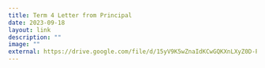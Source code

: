 ```yaml
---
title: Term 4 Letter from Principal
date: 2023-09-18
layout: link
description: ""
image: ""
external: https://drive.google.com/file/d/15yV9K5wZnaIdKCwGQKXnLXyZ0D-PdwkO/view?usp=drive_link
---
```


